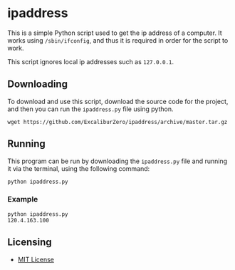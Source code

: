 # ipaddress
This is a simple Python script used to get the ip address of a computer. It works using `/sbin/ifconfig`, and thus it is required in order for the script to work.

This script ignores local ip addresses such as `127.0.0.1`.

## Downloading
To download and use this script, download the source code for the project, and then you can run the `ipaddress.py` file using python.

```
wget https://github.com/ExcaliburZero/ipaddress/archive/master.tar.gz
```

## Running
This program can be run by downloading the `ipaddress.py` file and running it via the terminal, using the following command:
```
python ipaddress.py
```

### Example
```
python ipaddress.py
120.4.163.100
```

## Licensing
- [MIT License](https://opensource.org/licenses/MIT)
